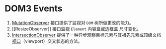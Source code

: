 
# DOM3 Events

1. [MutationObserver](https://developer.mozilla.org/zh-CN/docs/Web/API/MutationObserver) 接口提供了监视对 `DOM` 树所做更改的能力。
2. [[ResizeObserver]] 接口监视 `Element` 内容盒或边框盒 尺寸变化。
3. [IntersectionObserver](https://developer.mozilla.org/zh-CN/docs/Web/API/IntersectionObserver) 提供了一种异步观察目标元素与其祖先元素或顶级文档[视口](https://developer.mozilla.org/zh-CN/docs/Glossary/Viewport)（viewport）交叉状态的方法。